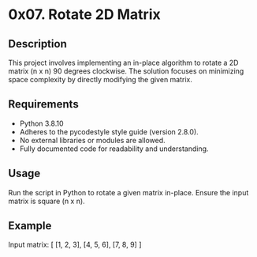 # 0x07. Rotate 2D Matrix

## Description
This project involves implementing an in-place algorithm to rotate a 2D matrix (n x n) 90 degrees clockwise. The solution focuses on minimizing space complexity by directly modifying the given matrix.

## Requirements
- Python 3.8.10
- Adheres to the pycodestyle style guide (version 2.8.0).
- No external libraries or modules are allowed.
- Fully documented code for readability and understanding.

## Usage
Run the script in Python to rotate a given matrix in-place. Ensure the input matrix is square (n x n).

## Example
Input matrix:
[ [1, 2, 3], [4, 5, 6], [7, 8, 9] ]